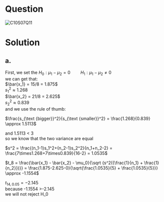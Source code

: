 # Question
![C10S07Q11](https://github.com/user-attachments/assets/a8e57c98-c6fd-4f20-8105-0f4864fa2034)

# Solution
## a.
First, we set the $H_0: \mu_1 - \mu_2 = 0 \quad \quad H_1: \mu_1 - \mu_2 \neq 0$  
we can get that:  
$\bar{x_1} = 15/8 = 1.875$  
$s_1^2 \approx 1.268$  
$\bar{x_2} = 21/8 = 2.625$  
$s_2^2 \approx 0.839$  
and we use the rule of thumb:  

$\frac{s_{\text {bigger}}^2}{s_{\text {smaller}}^2} = \frac{1.268}{0.839} \approx 1.5113$   

and 1.5113 < 3  
so we know that the two variance are equal  

$s^2 = \frac{(n_1-1)s_1^2+(n_2-1)s_2^2}{n_1+n_2-2} = \frac{7\times1.268+7\times0.839}{16-2} = 1.0535$  

$t_8 = \frac{\bar{x_1} - \bar{x_2} - \mu_0}{\sqrt {s^2({\frac{1}{n_1} + \frac{1}{n_2}})}} = \frac{1.875-2.625-0}{\sqrt{\frac{1.0535}{5} + \frac{1.0535}{5}}} \approx -1.1554$  

$t_{14, 0.05} = -2.145$  
because -1.1554 >-2.145  
we will not reject H_0
